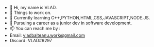 - 👋 Hi, my name is VLAD.
- 👀 Things to work on.
- 🌱 Currently learning C++,PYTHON,HTML,CSS,JAVASCRIPT,NODE.JS.
- 💞️ Pursuing a career as a junior dev in software development. 
- 📫 You can reach me by : 
- Email: vladbalteanu.work@gmail.com
- Discord: VLAD#9297

<!---
Git-user-Vlad/Git-user-Vlad is a ✨ special ✨ repository because its `README.md` (this file) appears on your GitHub profile.
You can click the Preview link to take a look at your changes.
--->
